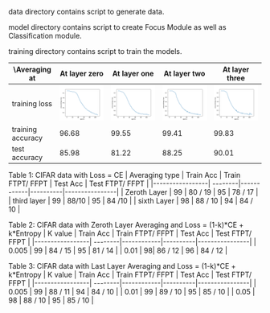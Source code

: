 data directory contains script to generate data.

model directory contains script to create Focus Module as well as Classification module.

training directory contains script to train the models.


| \Averaging at | At layer zero | At layer one |  At layer two | At layer three  |
| ------------- | ------------- | ------------ | ------------- | --------------  |
| training loss | <img src= ./layer_zero/plots/training_loss_at_zero.png width="400">  | <img src= ./layer_one/plots/training_loss_at_one.png width="400">  | <img src= ./layer_two/plots/training_loss_at_two.png width="400">  | <img src= ./layer_three/plots/training_loss_at_three.png width="400">  |
| training accuracy | 96.68   |  99.55  | 99.41 | 99.83 |
| test accuracy     | 85.98   |  81.22  | 88.25 | 90.01 |


Table 1: CIFAR data with Loss = CE
| Averaging type | Train Acc | Train FTPT/ FFPT | Test Acc | Test FTPT/ FFPT |
|-----------------| --------|------------|----------|----------------|
| Zeroth Layer | 99 | 80 / 19 | 95 | 78 / 17 | 
| third layer  | 99 |  88/10 |  95 | 84 /10 |
| sixth Layer | 98 | 88 / 10 | 94 | 84 / 10 |

Table 2: CIFAR data with Zeroth Layer Averaging and Loss = (1-k)\*CE + k\*Entropy
| K value | Train Acc | Train FTPT/ FFPT | Test Acc | Test FTPT/ FFPT |
|-----------------| --------|------------|----------|----------------|
| 0.005 | 99 | 84 / 15 | 95 | 81 / 14 | 
| 0.01  | 98| 86 / 12 | 96 | 84 / 12 |

Table 3: CIFAR data with Last Layer Averaging and Loss = (1-k)\*CE + k\*Entropy
| K value | Train Acc | Train FTPT/ FFPT | Test Acc | Test FTPT/ FFPT |
|-----------------| --------|------------|----------|----------------|
| 0.005 | 99 | 88 / 11 | 94 | 84 / 10 | 
| 0.01  | 99 | 89 / 10 | 95 | 85 / 10 | 
| 0.05  | 98 | 88 / 10 | 95 | 85 / 10 |
